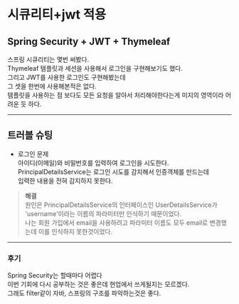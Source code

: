 # 시큐리티+jwt 적용

## Spring Security + JWT + Thymeleaf
스프링 시큐리티는 몇번 써봤다.  
Thymeleaf 템플릿과 세션을 사용해서 로그인을 구현해보기도 했다.  
그리고 JWT를 사용한 로그인도 구현해봤는데  
그 셋을 한번에 사용해본적은 없다.  
템플릿을 사용하는 점 보다도 모든 요청을 알아서 처리해야한다는게 미지의 영역이라 어려운 듯 하다.

---
## 트러블 슈팅
- 로그인 문제  
아이디(이메일)와 비밀번호를 입력하여 로그인을 시도한다.  
PrincipalDetailsService는 로그인 시도를 감지해서 인증객체를 만드는데  
입력한 내용을 전혀 감지하지 못한다.  
> **해결**  
원인은 PrincipalDetailsService의 인터페이스인 UserDetailsService가 'username'이라는 이름의 파라미터만 인식하기 때문이었다.  
나는 회원 가입에서 email을 사용하려고 파라미터 이름도 모두 email로 변경했는데 이를 인식하지 못한것이었다.  

---
### 후기
Spring Security는 할때마다 어렵다  
이번 기회에 다시 공부하는 것은 좋은데 현업에서 쓰게될지는 모르겠다.  
그래도 filter같이 자바, 스프링의 구조를 파악하는것은 좋다.  


